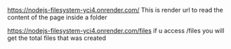 https://nodejs-filesystem-yci4.onrender.com/
This is render url to read the content of the page inside a folder

https://nodejs-filesystem-yci4.onrender.com/files
if u access /files you will get the total files that was created
